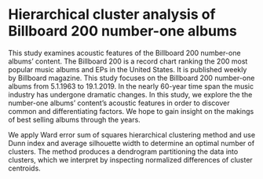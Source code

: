# Hierarchical cluster analysis of Billboard 200 number-one albums

This study examines acoustic features of the Billboard 200 number-one albums’
content. The Billboard 200 is a record chart ranking the 200 most popular music
albums and EPs in the United States. It is published weekly by Billboard magazine. 
This study focuses on the Billboard 200 number-one albums from 5.1.1963
to 19.1.2019. In the nearly 60-year time span the music industry has undergone
dramatic changes. In this study, we explore the the number-one albums’ content’s
acoustic features in order to discover common and differentiating factors. We hope
to gain insight on the makings of best selling albums through the years.

We apply Ward error sum of squares hierarchical clustering method and use Dunn index
and average silhouette width to determine an optimal number of clusters. The method
produces a dendrogram partitioning the data into clusters, which we interpret
by inspecting normalized differences of cluster centroids.
